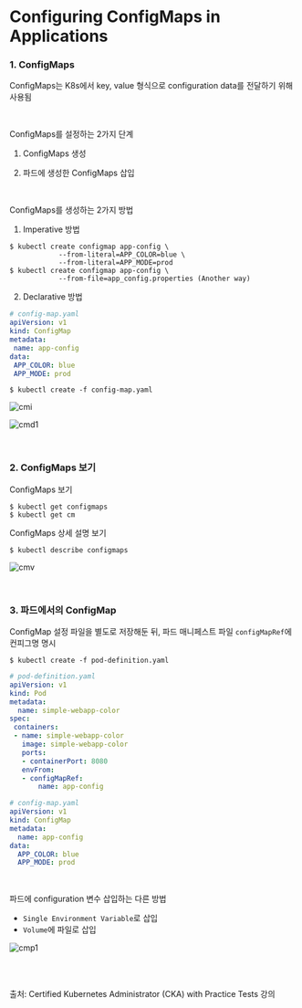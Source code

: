 # Configuring ConfigMaps in Applications

### 1. ConfigMaps

ConfigMaps는 K8s에서 key, value 형식으로 configuration data를 전달하기 위해 사용됨

<br>

ConfigMaps를 설정하는 2가지 단계

1. ConfigMaps 생성

2. 파드에 생성한 ConfigMaps 삽입

<br>

ConfigMaps를 생성하는 2가지 방법

1. Imperative 방법

```
$ kubectl create configmap app-config \
			--from-literal=APP_COLOR=blue \
   			--from-literal=APP_MODE=prod
$ kubectl create configmap app-config \
			--from-file=app_config.properties (Another way)
```

2. Declarative 방법

```yaml
# config-map.yaml
apiVersion: v1
kind: ConfigMap
metadata:
 name: app-config
data:
 APP_COLOR: blue
 APP_MODE: prod
```

```
$ kubectl create -f config-map.yaml
```

![cmi](https://github.com/kodekloudhub/certified-kubernetes-administrator-course/raw/master/images/cmi.PNG)

![cmd1](https://github.com/kodekloudhub/certified-kubernetes-administrator-course/raw/master/images/cmd1.PNG)

<br>

### 2. ConfigMaps 보기

ConfigMaps 보기

```
$ kubectl get configmaps
$ kubectl get cm
```

ConfigMaps 상세 설명 보기

```
$ kubectl describe configmaps
```

![cmv](https://github.com/kodekloudhub/certified-kubernetes-administrator-course/raw/master/images/cmv.PNG)

<br>

### 3. 파드에서의 ConfigMap

ConfigMap 설정 파일을 별도로 저장해둔 뒤, 파드 매니페스트 파일 `configMapRef`에 컨피그명 명시

```
$ kubectl create -f pod-definition.yaml
```

```yaml
# pod-definition.yaml
apiVersion: v1
kind: Pod
metadata:
  name: simple-webapp-color
spec:
 containers:
 - name: simple-webapp-color
   image: simple-webapp-color
   ports:
   - containerPort: 8080
   envFrom:
   - configMapRef:
       name: app-config
```

```yaml
# config-map.yaml
apiVersion: v1
kind: ConfigMap
metadata:
  name: app-config
data:
  APP_COLOR: blue
  APP_MODE: prod
```

<br>

파드에 configuration 변수 삽입하는 다른 방법

- `Single Environment Variable`로 삽입
- `Volume`에 파일로 삽입

![cmp1](https://github.com/kodekloudhub/certified-kubernetes-administrator-course/raw/master/images/cmp1.PNG)

<br>

<br>

출처: Certified Kubernetes Administrator (CKA) with Practice Tests 강의

